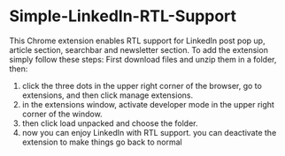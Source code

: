 # Simple-LinkedIn-RTL-Support
This Chrome extension enables RTL support for LinkedIn post pop up, article section, searchbar and newsletter section.
To add the extension simply follow these steps:
First download files and unzip them in a folder, then:
1. click the three dots in the upper right corner of the browser, go to extensions, and then click manage extensions.
2. in the extensions window, activate developer mode in the upper right corner of the window.
3. then click load unpacked and choose the folder.
4. now you can enjoy LinkedIn with RTL support.
you can deactivate the extension to make things go back to normal
